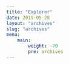```yaml
---
title: "Explorer"
date: 2019-05-28
layout: "archives"
slug: "archives"
menu:
    main:
        weight: -70
        pre: archives
---
```

